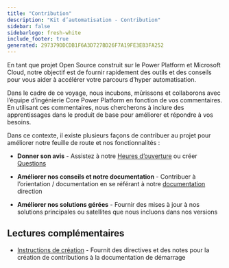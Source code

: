 ```yaml
---
title: "Contribution"
description: "Kit d’automatisation - Contribution"
sidebar: false
sidebarlogo: fresh-white
include_footer: true
generated: 297379DDCDB1F6A3D727BD26F7A19FE3EB3FA252
---
```


En tant que projet Open Source construit sur le Power Platform et Microsoft Cloud, notre objectif est de fournir rapidement des outils et des conseils pour vous aider à accélérer votre parcours d’hyper automatisation.

Dans le cadre de ce voyage, nous incubons, mûrissons et collaborons avec l’équipe d’ingénierie Core Power Platform en fonction de vos commentaires. En utilisant ces commentaires, nous chercherons à inclure des apprentissages dans le produit de base pour améliorer et répondre à vos besoins.

Dans ce contexte, il existe plusieurs façons de contribuer au projet pour améliorer notre feuille de route et nos fonctionnalités :

- **Donner son avis** - Assistez à notre [Heures d’ouverture](/fr/office-hours) ou créer [Questions](/fr/contribution/feedback)

- **Améliorer nos conseils et notre documentation** - Contribuer à l’orientation / documentation en se référant à notre [documentation](/fr/contribution/documentation) direction

- **Améliorer nos solutions gérées** - Fournir des mises à jour à nos solutions principales ou satellites que nous incluons dans nos versions

## Lectures complémentaires

- [Instructions de création](/fr/contribution/authoring) - Fournit des directives et des notes pour la création de contributions à la documentation de démarrage

